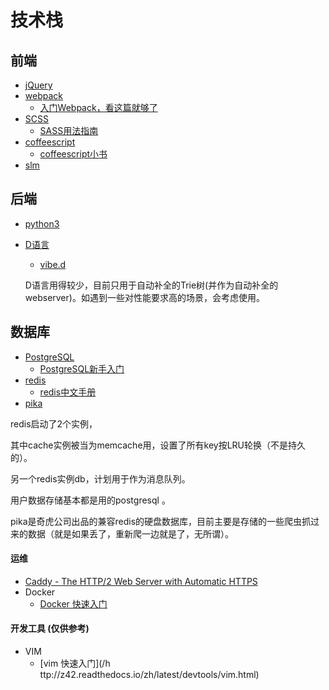 # 技术栈

## 前端

* [jQuery](https://jquery.com/)
* [webpack](https://webpack.github.io/)
    * [入门Webpack，看这篇就够了](http://www.jianshu.com/p/42e11515c10f)
* [SCSS](http://sass-lang.com/)
    * [SASS用法指南](http://www.ruanyifeng.com/blog/2012/06/sass.html)
* [coffeescript](http://coffeescript.org/)
    * [coffeescript小书](https://read.douban.com/reader/ebook/198648/)
* [slm](https://github.com/slm-lang/slm)


## 后端

* [python3](http://python.org/)
* [D语言](https://dlang.org/)
    
    * [vibe.d](http://vibed.org/)

    D语言用得较少，目前只用于自动补全的Trie树(并作为自动补全的webserver)。如遇到一些对性能要求高的场景，会考虑使用。

## 数据库

* [PostgreSQL](https://www.postgresql.org/)
    * [PostgreSQL新手入门](http://www.ruanyifeng.com/blog/2013/12/getting_started_with_postgresql.html)
* [redis](https://redis.io/)
    * [redis中文手册](http://redisdoc.com/)
* [pika](https://github.com/Qihoo360/pika/wiki)

redis启动了2个实例，

其中cache实例被当为memcache用，设置了所有key按LRU轮换（不是持久的）。

另一个redis实例db，计划用于作为消息队列。

用户数据存储基本都是用的postgresql 。

pika是奇虎公司出品的兼容redis的硬盘数据库，目前主要是存储的一些爬虫抓过来的数据（就是如果丢了，重新爬一边就是了，无所谓）。

#### 运维
* [Caddy - The HTTP/2 Web Server with Automatic HTTPS](https://caddyserver.com/)
* Docker
    * [Docker 快速入门](http://z42.readthedocs.io/zh/latest/docker.html)


#### 开发工具 \(仅供参考\)

* VIM
    * [vim 快速入门](/h ttp://z42.readthedocs.io/zh/latest/devtools/vim.html)